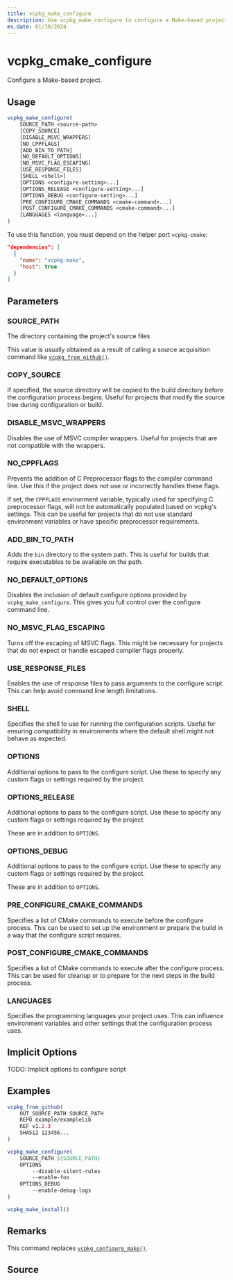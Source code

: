 ```yaml
---
title: vcpkg_make_configure
description: Use vcpkg_make_configure to configure a Make-based project.
ms.date: 01/30/2024
---
```

# vcpkg_cmake_configure

Configure a Make-based project.

## Usage
        
```cmake
vcpkg_make_configure(
    SOURCE_PATH <source-path>
    [COPY_SOURCE]
    [DISABLE_MSVC_WRAPPERS]
    [NO_CPPFLAGS]
    [ADD_BIN_TO_PATH]
    [NO_DEFAULT_OPTIONS]
    [NO_MSVC_FLAG_ESCAPING]
    [USE_RESPONSE_FILES]
    [SHELL <shell>]
    [OPTIONS <configure-setting>...]
    [OPTIONS_RELEASE <configure-setting>...]
    [OPTIONS_DEBUG <configure-setting>...]
    [PRE_CONFIGURE_CMAKE_COMMANDS <cmake-command>...]
    [POST_CONFIGURE_CMAKE_COMMANDS <cmake-command>...]
    [LANGUAGES <language>...]
)

```


To use this function, you must depend on the helper port `vcpkg-cmake`:

```json
"dependencies": [
  {
    "name": "vcpkg-make",
    "host": true
  }
]
```

## Parameters

### SOURCE_PATH

The directory containing the project's source files

This value is usually obtained as a result of calling a source acquisition command like [`vcpkg_from_github()`](vcpkg_from_github.md).

### COPY_SOURCE

If specified, the source directory will be copied to the build directory before the configuration process begins. Useful for projects that modify the source tree during configuration or build.

### DISABLE_MSVC_WRAPPERS

Disables the use of MSVC compiler wrappers. Useful for projects that are not compatible with the wrappers.

### NO_CPPFLAGS

Prevents the addition of C Preprocessor flags to the compiler command line. Use this if the project does not use or incorrectly handles these flags.

If set, the `CPPFLAGS` environment variable, typically used for specifying C preprocessor flags, will not be automatically populated based on vcpkg's settings. This can be useful for projects that do not use standard environment variables or have specific preprocessor requirements.

### ADD_BIN_TO_PATH

Adds the `bin` directory to the system path. This is useful for builds that require executables to be available on the path.

### NO_DEFAULT_OPTIONS

Disables the inclusion of default configure options provided by `vcpkg_make_configure`. This gives you full control over the configure command line.

### NO_MSVC_FLAG_ESCAPING

Turns off the escaping of MSVC flags. This might be necessary for projects that do not expect or handle escaped compiler flags properly.

### USE_RESPONSE_FILES

Enables the use of response files to pass arguments to the configure script. This can help avoid command line length limitations.

### SHELL

Specifies the shell to use for running the configuration scripts. Useful for ensuring compatibility in environments where the default shell might not behave as expected.

### OPTIONS

Additional options to pass to the configure script. Use these to specify any custom flags or settings required by the project.

### OPTIONS_RELEASE

Additional options to pass to the configure script. Use these to specify any custom flags or settings required by the project.

These are in addition to `OPTIONS`.

### OPTIONS_DEBUG

Additional options to pass to the configure script. Use these to specify any custom flags or settings required by the project.

These are in addition to `OPTIONS`.

### PRE_CONFIGURE_CMAKE_COMMANDS

Specifies a list of CMake commands to execute before the configure process. This can be used to set up the environment or prepare the build in a way that the configure script requires.

### POST_CONFIGURE_CMAKE_COMMANDS

Specifies a list of CMake commands to execute after the configure process. This can be used for cleanup or to prepare for the next steps in the build process.

### LANGUAGES

Specifies the programming languages your project uses. This can influence environment variables and other settings that the configuration process uses.

## Implicit Options

TODO: Implicit options to configure script

## Examples

```cmake
vcpkg_from_github(
    OUT_SOURCE_PATH SOURCE_PATH
    REPO example/examplelib
    REF v1.2.3
    SHA512 123456...
)

vcpkg_make_configure(
    SOURCE_PATH ${SOURCE_PATH}
    OPTIONS
        --disable-silent-rules
        --enable-foo
    OPTIONS_DEBUG
        --enable-debug-logs
)

vcpkg_make_install()
```

## Remarks

This command replaces [`vcpkg_configure_make()`](vcpkg_configure_make.md).

## Source
